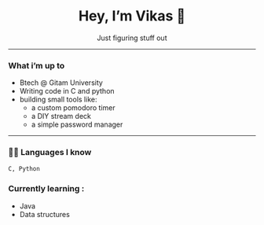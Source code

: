<h1 align="center">Hey, I’m Vikas 👋</h1>

<p align="center">
Just figuring stuff out
</p>

---

### What i’m up to

- Btech @ Gitam University  
- Writing code in C and python  
- building small tools like:
  - a custom pomodoro timer  
  - a DIY stream deck  
  - a simple password manager

---

### 🧑‍💻 Languages I know
```bash
C, Python
```
### Currently learning :
  - Java 
  - Data structures
